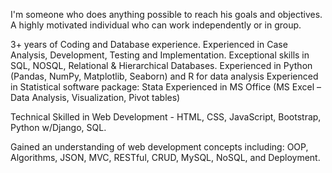 I'm someone who does anything possible to reach his goals and objectives. A highly motivated individual who can work independently or in group. 

3+ years of Coding and Database experience. 
Experienced in Case Analysis, Development, Testing and Implementation. 
Exceptional skills in SQL, NOSQL, Relational & Hierarchical Databases. 
Experienced in Python (Pandas, NumPy, Matplotlib, Seaborn) and R for data analysis 
Experienced in Statistical software package: Stata 
Experienced in MS Office (MS Excel – Data Analysis, Visualization, Pivot tables) 

Technical Skilled in Web Development - HTML, CSS, JavaScript, Bootstrap, Python w/Django, SQL. 

Gained an understanding of web development concepts including: OOP, Algorithms, JSON, MVC, RESTful, CRUD, MySQL, NoSQL, and Deployment.
